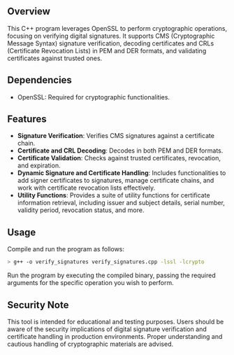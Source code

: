 ## Overview

This C++ program leverages OpenSSL to perform cryptographic operations, focusing on verifying digital signatures. It supports CMS (Cryptographic Message Syntax) signature verification, decoding certificates and CRLs (Certificate Revocation Lists) in PEM and DER formats, and validating certificates against trusted ones.

## Dependencies

- OpenSSL: Required for cryptographic functionalities.

## Features

- **Signature Verification**: Verifies CMS signatures against a certificate chain.
- **Certificate and CRL Decoding**: Decodes in both PEM and DER formats.
- **Certificate Validation**: Checks against trusted certificates, revocation, and expiration.
- **Dynamic Signature and Certificate Handling**: Includes functionalities to add signer certificates to signatures, manage certificate chains, and work with certificate revocation lists effectively.
- **Utility Functions**: Provides a suite of utility functions for certificate information retrieval, including issuer and subject details, serial number, validity period, revocation status, and more.

## Usage

Compile and run the program as follows:

```bash
> g++ -o verify_signatures verify_signatures.cpp -lssl -lcrypto
```

Run the program by executing the compiled binary, passing the required arguments for the specific operation you wish to perform.

## Security Note
This tool is intended for educational and testing purposes. Users should be aware of the security implications of digital signature verification and certificate handling in production environments. Proper understanding and cautious handling of cryptographic materials are advised.
